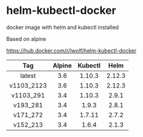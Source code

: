 # helm-kubectl-docker
docker image with helm and kubectl installed

Based on alpine

https://hub.docker.com/r/lwolf/helm-kubectl-docker

|Tag        | Alpine |   Kubectl    | Helm  |
|:---------:|:------:|:------------:|:-----:|
|latest     |3.6     |1.10.3        |2.12.3 |
|v1103_2123 |3.6     |1.10.3        |2.12.3 |  
|v1103_291  |3.4     |1.10.3        |2.9.1  |
|v193_281   |3.4     |1.9.3         |2.8.1  |
|v171_272   |3.4     |1.7.11        |2.7.2  |
|v152_213   |3.4     |1.6.4         |2.1.3  |


